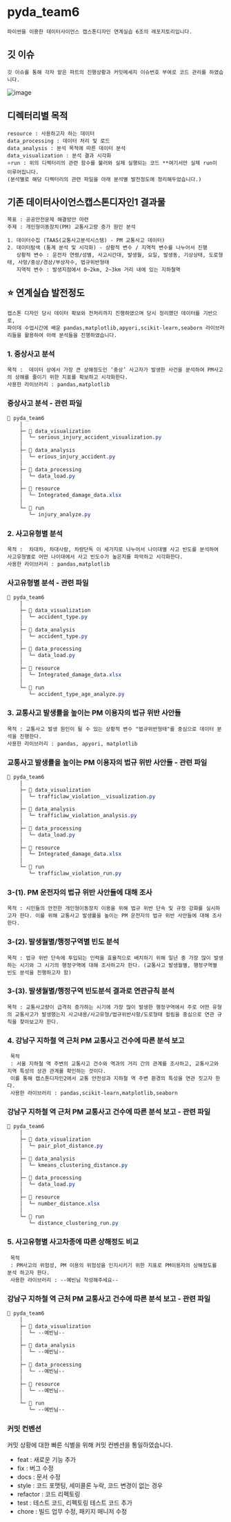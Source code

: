 # pyda_team6 
    파이썬을 이용한 데이터사이언스 캡스톤디자인 연계실습 6조의 레포지토리입니다.
## 깃 이슈 
    깃 이슈를 통해 각자 맡은 파트의 진행상황과 커밋메세지 이슈번호 부여로 코드 관리를 하였습니다.
![image](https://github.com/fjqmqjrm/pyda_team6/assets/126189239/3a095062-bb94-44ee-b3ea-0f01f4a65647)

## 디렉터리별 목적
    resource : 사용하고자 하는 데이터
    data_processing : 데이터 처리 및 로드 
    data_analysis : 분석 목적에 따른 데이터 분석
    data_visualization : 분석 결과 시각화
    ⭐run : 위의 디렉터리의 관련 함수를 불러와 실제 실행되는 코드 **여기서만 실제 run이 이루어집니다.
    (분석별로 해당 디렉터리의 관련 파일을 아래 분석별 발전정도에 정리해두었습니다.)
## 기존 데이터사이언스캡스톤디자인1 결과물

    목표 : 공공안전문제 해결방안 마련
    주제 : 개인형이동장치(PM) 교통사고량 증가 원인 분석
    
    1. 데이터수집 (TAAS(교통사고분석시스템) - PM 교통사고 데이터)
    2. 데이터탐색 (통계 분석 및 시각화) - 상황적 변수 / 지역적 변수를 나누어서 진행
       상황적 변수 : 운전자 연령/성별, 사고시간대, 발생월, 요일, 발생동, 기상상태, 도로형태, 사망/중상/경상/부상자수, 법규위반형태
       지역적 변수 : 발생지점에서 0~2km, 2~3km 거리 내에 있는 지하철역
## ⭐ 연계실습 발전정도
    캡스톤 디자인 당시 데이터 확보와 전처리까지 진행하였으며 당시 정리했던 데이터를 기반으로,
    파이데 수업시간에 배운 pandas,matplotlib,apyori,scikit-learn,seaborn 라이브러리들을 활용하여 아래 분석들을 진행하였습니다. 
### 1. 중상사고 분석
    목적 :  데이터 상에서 가장 큰 상해정도인 ‘중상’ 사고자가 발생한 사건을 분석하여 PM사고의 상해를 줄이기 위한 지표를 확보하고 시각화한다.
    사용한 라이브러리 : pandas,matplotlib
### 중상사고 분석 - 관련 파일 
```css
📂 pyda_team6 
    │
    ├─ 📂 data_visualization 
    │  └─ serious_injury_accident_visualization.py
    │
    ├─ 📂 data_analysis
    │  └─ erious_injury_accident.py 
    │
    ├─ 📂 data_processing 
    │  └─ data_load.py
    │
    ├─ 📂 resource 
    │  └─ Integrated_damage_data.xlsx    
    │
    └─ 📂 run
       └─ injury_analyze.py
```
### 2. 사고유형별 분석
    목적 :  차대차, 차대사람, 차량단독 이 세가지로 나누어서 나이대별 사고 빈도를 분석하여 사고유형별로 어떤 나이대에서 사고 빈도수가 높은지를 파악하고 시각화한다.
    사용한 라이브러리 : pandas,matplotlib
### 사고유형별 분석 - 관련 파일 
```css
📂 pyda_team6 
    │
    ├─ 📂 data_visualization
    │  └─ accident_type.py
    │  
    ├─ 📂 data_analysis
    │  └─ accident_type.py 
    │
    ├─ 📂 data_processing 
    │  └─ data_load.py
    │
    ├─ 📂 resource 
    │  └─ Integrated_damage_data.xlsx    
    │
    └─ 📂 run
       └─ accident_type_age_analyze.py
```
### 3. 교통사고 발생률을 높이는 PM 이용자의 법규 위반 사안들
    목적 : 교통사고 발생 원인이 될 수 있는 상황적 변수 "법규위반형태"를 중심으로 데이터 분석을 진행한다.
    사용한 라이브러리 : pandas, apyori, matplotlib
### 교통사고 발생률을 높이는 PM 이용자의 법규 위반 사안들 - 관련 파일 
```css
📂 pyda_team6 
    │
    ├─ 📂 data_visualization
    │  └─ trafficlaw_violation__visualization.py
    │
    ├─ 📂 data_analysis
    │  └─ trafficlaw_violation_analysis.py 
    │
    ├─ 📂 data_processing 
    │  └─ data_load.py
    │
    ├─ 📂 resource 
    │  └─ Integrated_damage_data.xlsx    
    │
    └─ 📂 run
       └─ trafficlaw_violation_run.py
```
### 3-(1). PM 운전자의 법규 위반 사안들에 대해 조사
    목적 : 시민들의 안전한 개인형이동장치 이용을 위해 법규 위반 단속 및 규정 강화를 실시하고자 한다. 이를 위해 교통사고 발생률을 높이는 PM 운전자의 법규 위반 사안들에 대해 조사한다.
### 3-(2). 발생월별/행정구역별 빈도 분석
    목적 : 법규 위반 단속에 투입되는 인력을 효율적으로 배치하기 위해 일년 중 가장 많이 발생하는 시기와 그 시기의 행정구역에 대해 조사하고자 한다. (교통사고 발생월별, 행정구역별 빈도 분석을 진행하고자 함)
### 3-(3). 발생월별/행정구역 빈도분석 결과로 연관규칙 분석
    목적 : 교통사고량이 급격히 증가하는 시기에 가장 많이 발생한 행정구역에서 주로 어떤 유형의 교통사고가 발생했는지 사고내용/사고유형/법규위반사항/도로형태 컬림을 중심으로 연관 규칙을 찾아보고자 한다.

### 4. 강남구 지하철 역 근처 PM 교통사고 건수에 따른 분석 보고
     목적 
     : 서울 지하철 역 주변의 교통사고 건수와 역과의 거리 간의 관계를 조사하고, 교통사고와 지역 특성의 상관 관계를 확인하는 것이다. 
     이를 통해 캡스톤디자인2에서 교통 안전성과 지하철 역 주변 환경의 특성을 연관 짓고자 한다.
     사용한 라이브러리 : pandas,scikit-learn,matplotlib,seaborn

### 강남구 지하철 역 근처 PM 교통사고 건수에 따른 분석 보고 - 관련 파일 
```css
📂 pyda_team6 
    │
    ├─ 📂 data_visualization
    │  └─ pair_plot_distance.py
    │
    ├─ 📂 data_analysis
    │  └─ kmeans_clustering_distance.py 
    │
    ├─ 📂 data_processing 
    │  └─ data_load.py
    │
    ├─ 📂 resource 
    │  └─ number_distance.xlsx    
    │
    └─ 📂 run
       └─ distance_clustering_run.py
```
### 5. 사고유형별 사고차종에 따른 상해정도 비교
     목적 
     : PM사고의 위험성, PM 이용의 위험성을 인지시키기 위한 지표로 PM이용자의 상해정도를 분석 하고자 한다.
     사용한 라이브러리 : --예빈님 작성해주세요--

### 강남구 지하철 역 근처 PM 교통사고 건수에 따른 분석 보고 - 관련 파일 
```css
📂 pyda_team6 
    │
    ├─ 📂 data_visualization
    │  └─ --예빈님--
    │
    ├─ 📂 data_analysis
    │  └─ --예빈님-- 
    │
    ├─ 📂 data_processing 
    │  └─ --예빈님--
    │
    ├─ 📂 resource 
    │  └─ --예빈님--    
    │
    └─ 📂 run
       └─ --예빈님--
```


### 커밋 컨벤션
커밋 상황에 대한 빠른 식별을 위해 커밋 컨벤션을 통일하였습니다.
- feat : 새로운 기능 추가
- fix : 버그 수정
- docs : 문서 수정
- style : 코드 포맷팅, 세미콜론 누락, 코드 변경이 없는 경우
- refactor : 코드 리펙토링
- test : 테스트 코드, 리펙토링 테스트 코드 추가
- chore : 빌드 업무 수정, 패키지 매니저 수정

